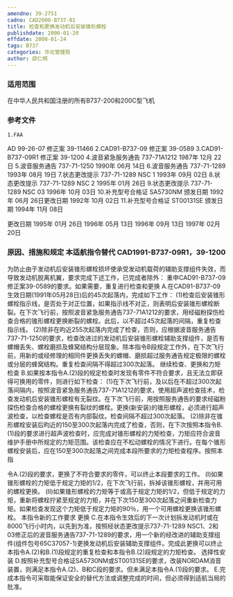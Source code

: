 ```yaml
---
amendno: 39-2751
cadno: CAD2000-B737-01
title: 检查和更换发动机后安装锥形螺栓
publishdate: 2000-01-20
effdate: 2000-01-24
tags: B737
categories: 华北管理局
author: 邵仁明
---
```


### 适用范围 
在中华人民共和国注册的所有B737-200和200C型飞机

### 参考文件
    1.FAA 
AD 99-26-07 修正案 39-11466 
    2.CAD91-B737-09 修正案 39-0589 
    3.CAD91-B737-09R1 修正案 39-1200
    4.波音紧急服务通告 737-71A1212 1987年 12月 22日
    5.波音服务通告 737-71-1250  1990年 06月 14日
    6.波音服务通告 737-71-1289  1993年 08月 19日
    7.状态更改提示 737-71-1289 NSC 1 1993年 09月 02日
    8.状态更改提示 737-71-1289 NSC 2 1995年 01月 26日
    9.状态更改提示 737-71-1289 NSC 03 1996年 10月 03日
    10.补充型号合格证 SA5730NM 颁发日期 1992年 06月 26日更改日期 1992年 10月 02日
    11.补充型号合格证 ST00131SE 颁发日期 1994年 11月 08日

更改日期 1995年 01月 26日   1996年 05月 13日   1996年 09月 13日   1997年 02月 20日
  

### 原因、措施和规定 本适航指令替代 CAD1991-B737-09R1，39-1200
为防止由于发动机后安装锥形螺栓损坏使承受发动机载荷的辅助支撑组件失效，而导致发动机脱离机翼，要求完成下述工作，已完成者除外： 
    重申CAD91-B737-09修正案39-0589的要求。如果需要，重复进行检查和更换 
    A.在CAD91-B737-09生效日期(1991年05月28日)后的45次起落内，完成如下工作： 
     (1)检查后安装锥形螺栓指示线，是否处于对正位置，如果指示线不对正，则表明后安装锥形螺栓断裂。在下次飞行前，按照波音紧急服务通告737-71A1212的要求，用经磁粉探伤检查合格的锥形螺栓更换断裂的螺栓。此后，以不超过45次起落的间隔，重复检查指示线。 
     (2)除非在昀近255次起落内完成了检查，否则，应根据波音服务通告737-71-1250的要求，检查改进过的发动机后安装锥形螺栓辅助支撑组件，是否有螺帽丢失、螺栓磨损及蜂窝结构分层现象。除本指令B段规定工作外，在下次飞行前，用新的或经修理的相同件更换丢失的螺帽、磨损超过服务通告规定极限的螺栓或分层的蜂窝结构。重复检查间隔不得超过300次起落。 
    继续检查、更换和力矩检查 
    B.如果按本指令A.(2)段的规定检查时发现有零件不符合要求，且无法立即获得可换用的零件，则进行如下检查： 
     (1)在下次飞行前，及以后在不超过300次起落间隔内，按照波音紧急服务通告737-71A1212的要求，使用超声波检查技术，检查发动机后安装锥形螺栓有无裂纹。在下次飞行前，用按照服务通告的要求经磁粉探伤检查合格的螺栓更换有裂纹的螺栓。更换(新安装)的锥形螺栓，必须进行超声波检查，以检查螺栓是否有内部裂纹。检查间隔不超过300次起落。 
     (2)除非在锥形螺栓安装后昀近的150至300次起落内完成了检查，否则，在下次按照本指令B.(1)段的要求进行超声波检查时，应完成对锥形螺栓的力矩检查，力矩应符合波音维护手册中所规定的力矩范围。该检查应在不松动螺栓的情况下进行。在每个锥形螺栓安装后，应在150至300次起落之间完成本段所要求的力矩检查程序。按照本指

  
令A.(2)段的要求，更换了不符合要求的零件，可以终止本段要求的工作。 
      (I)如果锥形螺栓的力矩低于规定力矩的1/2，在下次飞行前，拆掉该锥形螺栓，并用可用的螺栓更换。 
      (II)如果锥形螺栓的力矩等于或高于规定力矩的1/2，但低于规定的力矩，重新将螺栓拧紧至规定的力矩，并在下次150至300次起落之间重新检查力矩。如果检查发现这个力矩低于规定力矩的90％，用一个可用螺栓更换该锥形螺栓。 
    本指令新的工作要求 更换 
    C.在本指令生效后的下一次计划拆发动机时或在8000飞行小时内，以先到为准，按照经状态更改提示737-71-1289 NSC1、2和03修正后的波音服务通告737-71-1289的要求，用一个新的经改进的辅助支撑组件(组件包号65C37057-1)更换发动机后安装辅助支撑组件。完成此更换可以终止本指令A.(2)和B.(1)段规定的重复检查和本指令B.(2)段规定的力矩检查。
    选择性安装 
D.按照补充型号合格证SA5730NM或ST00131SE的要求，改装NORDAM消音装置，则满足本指令A.(2)、B和C段的要求。但未满足本指令A.(1)段的要求。 
    E.完成本指令可采取能保证安全的替代方法或调整完成的时间，但必须得到适航当局的批准。

